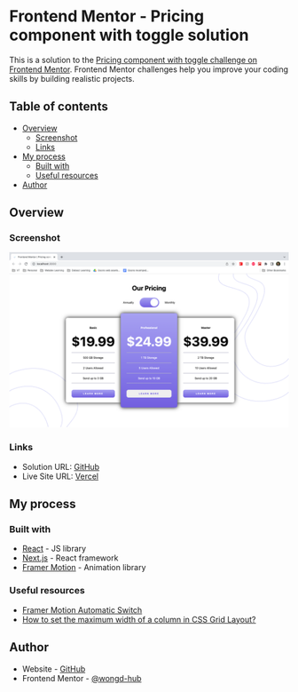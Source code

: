 # Frontend Mentor - Pricing component with toggle solution

This is a solution to the [Pricing component with toggle challenge on Frontend Mentor](https://www.frontendmentor.io/challenges/pricing-component-with-toggle-8vPwRMIC). Frontend Mentor challenges help you improve your coding skills by building realistic projects. 

## Table of contents

- [Overview](#overview)
  - [Screenshot](#screenshot)
  - [Links](#links)
- [My process](#my-process)
  - [Built with](#built-with)
  - [Useful resources](#useful-resources)
- [Author](#author)
## Overview
### Screenshot

![](./screenshot.png)

### Links

- Solution URL: [GitHub](https://your-solution-url.com)
- Live Site URL: [Vercel](https://your-live-site-url.com)

## My process
### Built with

- [React](https://reactjs.org/) - JS library
- [Next.js](https://nextjs.org/) - React framework
- [Framer Motion](https://styled-components.com/) - Animation library

### Useful resources

- [Framer Motion Automatic Switch](https://codesandbox.io/s/framer-motion-automatic-animation-switch-demo-bgun4)
- [How to set the maximum width of a column in CSS Grid Layout?](https://stackoverflow.com/questions/45459151/how-to-set-the-maximum-width-of-a-column-in-css-grid-layout)

## Author

- Website - [GitHub](https://www.your-site.com)
- Frontend Mentor - [@wongd-hub](https://www.frontendmentor.io/profile/wongd-hub)